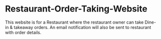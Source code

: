 # Restaurant-Order-Taking-Website
This website is for a Restaurant where the restaurant owner can take Dine-in &amp; takeaway orders. An email notification will also be sent to restaurant with order details.
